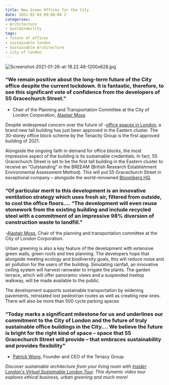 ```yaml
---
title: New Green Offices for the City
date: 2021-02-03 09:08:00 Z
categories:
- Architecture
- Sustainability
tags:
- future of offices
- sustainable london
- Sustainable Architecture
- city of london
---
```


![Screenshot-2021-01-26-at-18.22.48-1200x828.jpg](/uploads/Screenshot-2021-01-26-at-18.22.48-1200x828.jpg)

### “We remain positive about the long-term future of the City office despite the current lockdown. It is fantastic, therefore, to see this significant vote of confidence from the developers of 55 Gracechurch Street." 
- Chair of the Planning and Transportation Committee at the City of London Corporation, [Alastair Moss](https://www.cityam.com/new-tall-building-at-55-gracechurch-street-approved-as-developers-embrace-post-pandemic-office-trends/) 

Despite widespread concern over the future of -[office spaces in London](https://www.insiderlondon.com/blog/the-future-of-londons-business-districts/), a brand new tall building has just been approved in the Eastern cluster. The 30-storey office block scheme by the Tenacity Group is the first approved building of 2021.

Alongside the ongoing faith in demand for office blocks, the most impressive aspect of the building is its sustainable credentials. In fact, 55 Gracechurch Street is set to be the first tall building in the Eastern cluster to receive an “Outstanding” in the BREEAM (British Research Establishment Environmental Assessment Method). This will put 55 Gracechurch Street in exceptional company – alongside the world-renowned [Bloomberg HQ](https://www.insiderlondon.com/blog/bloomberg-london/). 

### “Of particular merit to this development is an innovative ventilation strategy which uses fresh air, filtered from outside, to cool the office floors…. “The development will even reuse stonework from the existing building and include recycled steel with a commitment of an impressive 98% diversion of construction waste to landfill.”
-[Alastair Moss](https://www.pbctoday.co.uk/news/planning-construction-news/office-development-london/88140/), Chair of the planning and transportation committee at the City of London Corporation.

Urban greening is also a key feature of the development with extensive green walls, green roofs and tree planning. The developers hope that alongside meeting ecology and biodiversity goals, this will reduce noise and air pollution for the users of the building. Simulating rainfall, an innovative ceiling system will harvest rainwater to irrigate the plants. The garden terrace, which will offer panoramic views and a suspended treetop walkway, will be made available to the public.

The development supports sustainable transportation by widening pavements, reinstated lost pedestrian routes as well as creating new ones. There will also be more than 500 cycle parking spaces

### “Today marks a significant milestone for us and underlines our commitment to the City of London and the future of truly sustainable office buildings in the City…. We believe the future is bright for the right kind of space – space that 55 Gracechurch Street will provide – that embraces sustainability and provides flexibility" 
- [Patrick Wong](https://www.constructionenquirer.com/2021/01/26/green-light-for-city-of-london-office-tower/), Founder and CEO of the Tenacy Group. 


*Discover sustainable architecture from your living room with [Insider London's Virtual Sustainable London Tour](https://www.insiderlondon.com/online-education/virtual-tours/#virtual-london-sustainability-tour). This dynamic video tour explores ethical business, urban greening and much more!*